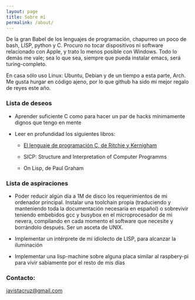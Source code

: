 ```yaml
---
layout: page
title: Sobre mí
permalink: /about/
---
```


De la gran Babel de los lenguajes de programación, chapurreo un poco de bash, LISP, python y C. Procuro no tocar dispositivos ni software relacionado con Apple, y trato lo menos posible con Windows. Todo lo demás me vale; sea lo que sea, siempre que pueda instalar emacs, será turing-completo.

En casa sólo uso Linux: Ubuntu, Debian y de un tiempo a esta parte, Arch. Me gusta hurgar en código ajeno, por lo que github ha sido mi mejor regalo de reyes este año.

### Lista de deseos

- Aprender suficiente C como para hacer un par de hacks mínimamente dignos que tengo en mente

- Leer en profundidad los siguientes libros:

  - [El lenguaje de programación C, de Ritchie y Kernigham](https://github.com/javistacruz/Ritchie-Kernighan_examples)

  - SICP: Structure and Interpretation of Computer Programms

  - On Lisp, de Paul Graham

### Lista de aspiraciones

- Poder reducir algún día a 1M de disco los requerimientos de mi ordenador principal. Instalar una toolchain propia (traduciendo y manteniendo toda la documentación necesaria en español) o sobrevivir teniendo embebidos gcc y busybox en el microprocesador de mi nevera, compilando en cada momento el software que necesite y borrándolo después. Ser un asceta de UNIX.

- Implementar un intérprete de mi idiolecto de LISP, para alcanzar la iluminación

- Implementar una lisp-machine sobre alguna placa similar al raspbery-pi para vivir sabiamente por el resto de mis días

### Contacto:

[javistacruz@gmail.com](mailto:javistacruz@gmail.com)